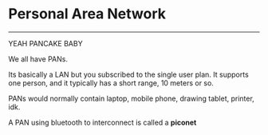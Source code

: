 # Personal Area Network
---
YEAH PANCAKE BABY

We all have PANs.

Its basically a LAN but you subscribed to the single user plan. It supports one person, and it typically has a short range, 10 meters or so.

PANs would normally contain laptop, mobile phone, drawing tablet, printer, idk.

A PAN using bluetooth to interconnect is called a **piconet**